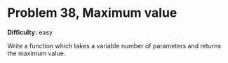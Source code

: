 # Problem 38, Maximum value

**Difficulty:** easy

Write a function which takes a variable number of parameters and returns the maximum value.
